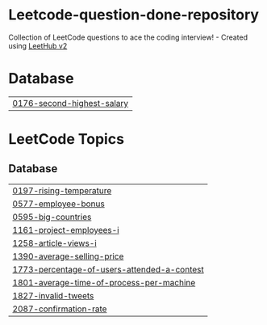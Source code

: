 # Leetcode-question-done-repository
Collection of LeetCode questions to ace the coding interview! - Created using [LeetHub v2](https://github.com/arunbhardwaj/LeetHub-2.0)


# Database
|  |
| ------- |
| [0176-second-highest-salary](https://github.com/Yashjn0/Leetcode-question-done-repository/tree/master/0176-second-highest-salary) |
<!---LeetCode Topics Start-->
# LeetCode Topics
## Database
|  |
| ------- |
| [0197-rising-temperature](https://github.com/Yashjn0/Leetcode-question-done-repository/tree/master/0197-rising-temperature) |
| [0577-employee-bonus](https://github.com/Yashjn0/Leetcode-question-done-repository/tree/master/0577-employee-bonus) |
| [0595-big-countries](https://github.com/Yashjn0/Leetcode-question-done-repository/tree/master/0595-big-countries) |
| [1161-project-employees-i](https://github.com/Yashjn0/Leetcode-question-done-repository/tree/master/1161-project-employees-i) |
| [1258-article-views-i](https://github.com/Yashjn0/Leetcode-question-done-repository/tree/master/1258-article-views-i) |
| [1390-average-selling-price](https://github.com/Yashjn0/Leetcode-question-done-repository/tree/master/1390-average-selling-price) |
| [1773-percentage-of-users-attended-a-contest](https://github.com/Yashjn0/Leetcode-question-done-repository/tree/master/1773-percentage-of-users-attended-a-contest) |
| [1801-average-time-of-process-per-machine](https://github.com/Yashjn0/Leetcode-question-done-repository/tree/master/1801-average-time-of-process-per-machine) |
| [1827-invalid-tweets](https://github.com/Yashjn0/Leetcode-question-done-repository/tree/master/1827-invalid-tweets) |
| [2087-confirmation-rate](https://github.com/Yashjn0/Leetcode-question-done-repository/tree/master/2087-confirmation-rate) |
<!---LeetCode Topics End-->